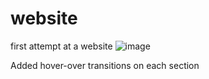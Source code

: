 # website
first attempt at a website
![image](https://github.com/zubdeen/website/assets/119746797/c2fb8640-9949-403e-af32-2c6f7f349254)

Added hover-over transitions on each section
